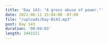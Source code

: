 ```yaml
---
title: 'Day 143: "A gross abuse of power."'
date: 2021-06-11 15:04:00 -07:00
file: "/uploads/Day-B143.mp3"
post: Day 143
duration: '00:04:03'
length: 3441521
---
```


